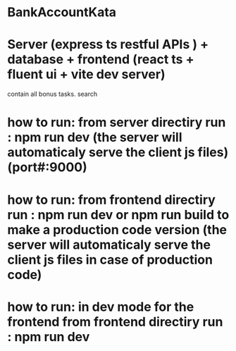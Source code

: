 # BankAccountKata
# Server (express ts restful APIs ) + database + frontend (react ts + fluent ui + vite dev server)
contain all bonus tasks. search 

# how to run: from server directiry run : npm run dev (the server will automaticaly serve the client js files) (port#:9000)

# how to run: from frontend directiry run : npm run dev or npm run build to make a production code version (the server will automaticaly serve the client js files in case of production code)

# how to run: in dev mode for the frontend from frontend directiry run : npm run dev
